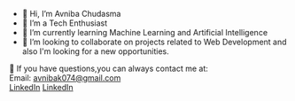- 👋 Hi, I’m Avniba Chudasma 
- 👀 I’m a Tech Enthusiast 
- 🌱 I’m currently learning Machine Learning and Artificial Intelligence
- 💞️ I’m looking to collaborate on projects related to Web Development
      and also I'm looking for a new opportunities.

<!---
avnibamca/avnibamca is a ✨ special ✨ repository because its `README.md` (this file) appears on your GitHub profile.
You can click the Preview link to take a look at your changes.
--->
 💼 If you have questions,you can always contact me at: <br>
   Email: avnibak074@gmail.com <br> 
   <a href="https://www.linkedin.com/in/avniba-chudasma-22372617a/">LinkedIn</a> 
   <a href="https://www.linkedin.com/in/milind-modi-88a23314b/">LinkedIn</a> 

<div align="center">
